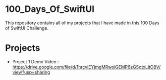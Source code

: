 # 100_Days_Of_SwiftUI
This repository contains all of my projects that I have made in this 100 Days of SwiftUI Challenge.
# Projects
* Project 1 Demo Video : https://drive.google.com/file/d/1hrcviEYjmgMRwoiGEMP6zGSotxLjtO8V/view?usp=sharing

